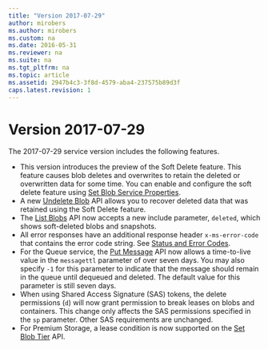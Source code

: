 ```yaml
---
title: "Version 2017-07-29"
author: mirobers
ms.author: mirobers
ms.custom: na
ms.date: 2016-05-31
ms.reviewer: na
ms.suite: na
ms.tgt_pltfrm: na
ms.topic: article
ms.assetid: 2947b4c3-3f8d-4579-aba4-237575b89d3f
caps.latest.revision: 1
---
```

# Version 2017-07-29

The 2017-07-29 service version includes the following features.

- This version introduces the preview of the Soft Delete feature. This feature causes blob deletes and overwrites to retain the deleted or overwritten data for some time. You can enable and configure the soft delete feature using [Set Blob Service Properties](Set-Blob-Service-Properties.md).
- A new [Undelete Blob](Undelete-Blob.md) API allows you to recover deleted data that was retained using the Soft Delete feature.
- The [List Blobs](List-Blobs.md) API now accepts a new include parameter, `deleted`, which shows soft-deleted blobs and snapshots.
- All error responses have an additional response header `x-ms-error-code` that contains the error code string. See [Status and Error Codes](Status-and-Error-Codes2.md).
- For the Queue service, the [Put Message](Put-Message.md) API now allows a time-to-live value in the `messagettl` parameter of over seven days. You may also specify `-1` for this parameter to indicate that the message should remain in the queue until dequeued and deleted. The default value for this parameter is still seven days.
- When using Shared Access Signature (SAS) tokens, the delete permissions (`d`) will now grant permission to break leases on blobs and containers. This change only affects the SAS permissions specified in the `sp` parameter. Other SAS requirements are unchanged.
- For Premium Storage, a lease condition is now supported on the [Set Blob Tier](set-blob-tier.md) API.
